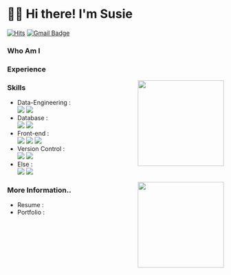 # 🙋‍♀️ Hi there! I'm Susie

[![Hits](https://hits.seeyoufarm.com/api/count/incr/badge.svg?url=https%3A%2F%2Fgithub.com%2Fsusie-choi%2Fhit-counter&count_bg=%23F2916D&title_bg=%230D0D0D&icon=github.svg&icon_color=%23FFFFFF&title=Hits+&edge_flat=true)](https://hits.seeyoufarm.com)
[![Gmail Badge](https://img.shields.io/badge/Gmail-d14836?style=flat-square&logo=gmail&logoColor=white&link=mailto:sschoidev@gmail.com)](mailto:sschoidev@gmail.com)

### Who Am I

### Experience

<img align='right' src="https://github-readme-stats.vercel.app/api?username=susie-choi" height="200">  

### Skills
- Data-Engineering :  
<span><img src="https://img.shields.io/badge/Python-3766AB?style=for-the-badge&logo=python&logoColor=white"/></span>
<span><img src="https://img.shields.io/badge/R-e34f26?style=for-the-badge&logo=r&logoColor=white"/></span>
- Database :  
<span><img src="https://img.shields.io/badge/MySQL-4479A1?style=flat-sqaure&logo=MySQL&logoColor=white"/></span>
<span><img src="https://img.shields.io/badge/Oracle-F80000?style=flat-square&logo=Oracle&logoColor=white"/></span><br/>
- Front-end :  
<span><img src="https://img.shields.io/badge/HTML5-e34f26?style=flat-square&logo=html5&logoColor=white"/></span>
<span><img src="https://img.shields.io/badge/CSS-1572b6?style=flat-square&logo=css3&logoColor=white"/></span>
<span><img src="https://img.shields.io/badge/JavaScript-F7DF1E?style=flat-square&logo=JavaScript&logoColor=white"/></span>
- Version Control :  
<span><img src="https://img.shields.io/badge/Git-f05032?style=flat-square&logo=git&logoColor=white"/></span>
<span><img src="https://img.shields.io/badge/GitHub-181717?style=flat-square&logo=github&logoColor=white"/></span>
- Else :  
<span><img src="https://img.shields.io/badge/Java-007396?style=flat-square&logo=Java&logoColor=white"/></span>
<span><img src="https://img.shields.io/badge/C-A8B9CC?style=flat-square&logo=C&logoColor=white"/></span>

<img align='right' src="http://mazassumnida.wtf/api/v2/generate_badge?boj=waudy" height="200">

### More Information..

- Resume : 
- Portfolio : 


